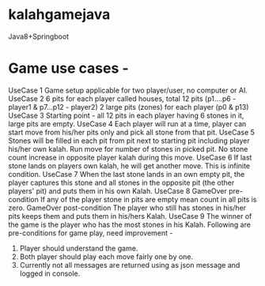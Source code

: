 # kalahgamejava
Java8+Springboot

# Game use cases - 
UseCase 1
Game setup applicable for two player/user, no computer or AI. 
UseCase 2
6 pits for each player called houses, total 12 pits (p1....p6 - player1 & p7...p12 - player2)
2 large pits (zones) for each player (p0 & p13)
UseCase 3
Starting point - all 12 pits in each player having 6 stones in it, large pits are empty. 
UseCase 4
Each player will run at a time, player can start move from his/her pits only and pick all stone from that pit. 
UseCase 5
Stones will be filled in each pit from pit next to starting pit including player his/her own kalah. Run move for number of stones in picked pit. No stone count increase in opposite player kalah during this move. UseCase 6
If last stone lands on players own kalah, he will get another move. This is infinite condition. 
UseCase 7
When the last stone lands in an own empty pit, the player captures this stone and all stones in the opposite pit (the other players' pit) and puts them in his own Kalah. 
UseCase 8
GameOver pre-condition
If any of the player stone in pits are empty mean count in all pits is zero. GameOver post-condition
The player who still has stones in his/her pits keeps them and puts them in his/hers Kalah. 
UseCase 9
The winner of the game is the player who has the most stones in his Kalah. 
Following are pre-conditions for game play, need improvement - 
1) Player should understand the game. 
2) Both player should play each move fairly one by one. 
3) Currently not all messages are returned using as json message and logged in console.
